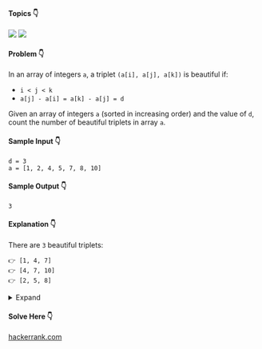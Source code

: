 #### Topics :point_down:
![](https://img.shields.io/badge/-array-wheat) 
![](https://img.shields.io/badge/-hash--set-wheat)

#### Problem :point_down:
In an array of integers `a`, a triplet `(a[i], a[j], a[k])` is beautiful if:
- `i < j < k`
- `a[j] - a[i] = a[k] - a[j] = d`

Given an array of integers `a` (sorted in increasing order) and the value of `d`, count the number of beautiful triplets in array `a`.
#### Sample Input :point_down:
```
d = 3
a = [1, 2, 4, 5, 7, 8, 10]
```
#### Sample Output :point_down:
```
3
```
#### Explanation :point_down:
There are `3` beautiful triplets:
```
👉 [1, 4, 7]
👉 [4, 7, 10]
👉 [2, 5, 8]
```
<details>
<summary>Expand</summary>

#### Python :point_down:
```py
def solve(d, a):
    s = set(a)
    c = 0
    for i in a:
        if (i+d) in s and (i+2*d) in s:
            c += 1
            
    return c
```
#### Explanation :point_down:
Let `a[i], a[j], a[k]` is an [Arithmetic Progression](https://en.wikipedia.org/wiki/Arithmetic_progression) of 3 terms.  
Then, first term is `a[i]`, second term is `a[j] = a[i] + d` and third term is `a[k] = a[i] + (2 * d)` where `d` is common difference.
#### Time Complexity :point_down:
```
O(n)
```
#### Space Complexity :point_down:
```
O(n)
```
</details>

#### Solve Here :point_down:
[hackerrank.com](https://www.hackerrank.com/challenges/beautiful-triplets/problem)
